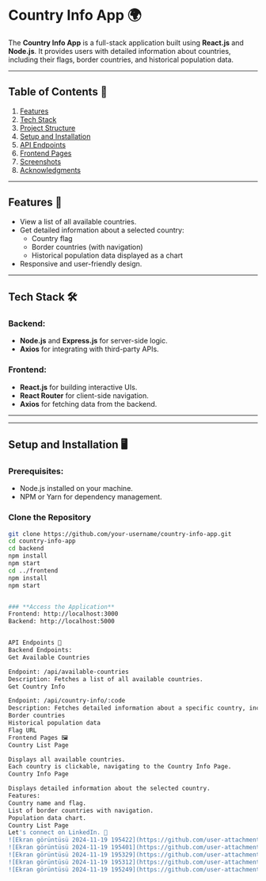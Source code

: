# **Country Info App** 🌍

The **Country Info App** is a full-stack application built using **React.js** and **Node.js**. It provides users with detailed information about countries, including their flags, border countries, and historical population data.

---

## **Table of Contents** 📑

1. [Features](#features)
2. [Tech Stack](#tech-stack)
3. [Project Structure](#project-structure)
4. [Setup and Installation](#setup-and-installation)
5. [API Endpoints](#api-endpoints)
6. [Frontend Pages](#frontend-pages)
7. [Screenshots](#screenshots)
8. [Acknowledgments](#acknowledgments)

---

## **Features** 🎉

- View a list of all available countries.  
- Get detailed information about a selected country:
  - Country flag
  - Border countries (with navigation)
  - Historical population data displayed as a chart
- Responsive and user-friendly design.

---

## **Tech Stack** 🛠️

### **Backend:**
- **Node.js** and **Express.js** for server-side logic.
- **Axios** for integrating with third-party APIs.

### **Frontend:**
- **React.js** for building interactive UIs.
- **React Router** for client-side navigation.
- **Axios** for fetching data from the backend.

---

---

## **Setup and Installation** 🖥️

### Prerequisites:
- Node.js installed on your machine.
- NPM or Yarn for dependency management.

###  **Clone the Repository**
```bash
git clone https://github.com/your-username/country-info-app.git
cd country-info-app
cd backend
npm install
npm start
cd ../frontend
npm install
npm start


### **Access the Application**
Frontend: http://localhost:3000
Backend: http://localhost:5000


API Endpoints 🔗
Backend Endpoints:
Get Available Countries

Endpoint: /api/available-countries
Description: Fetches a list of all available countries.
Get Country Info

Endpoint: /api/country-info/:code
Description: Fetches detailed information about a specific country, including:
Border countries
Historical population data
Flag URL
Frontend Pages 🖼️
Country List Page

Displays all available countries.
Each country is clickable, navigating to the Country Info Page.
Country Info Page

Displays detailed information about the selected country.
Features:
Country name and flag.
List of border countries with navigation.
Population data chart.
Country List Page
Let's connect on LinkedIn. 🌟
![Ekran görüntüsü 2024-11-19 195422](https://github.com/user-attachments/assets/e0987204-8bb7-49bd-b62a-601062d05abe)
![Ekran görüntüsü 2024-11-19 195401](https://github.com/user-attachments/assets/81ca71d8-01ce-47fb-b459-588d626efd7d)
![Ekran görüntüsü 2024-11-19 195329](https://github.com/user-attachments/assets/4a31518d-6e31-4ccd-92fc-69793f42069b)
![Ekran görüntüsü 2024-11-19 195312](https://github.com/user-attachments/assets/62e8b235-8ce4-4460-b75f-843500338be0)
![Ekran görüntüsü 2024-11-19 195249](https://github.com/user-attachments/assets/e55f1d01-ac0a-483f-8100-616ea2af15cd)


